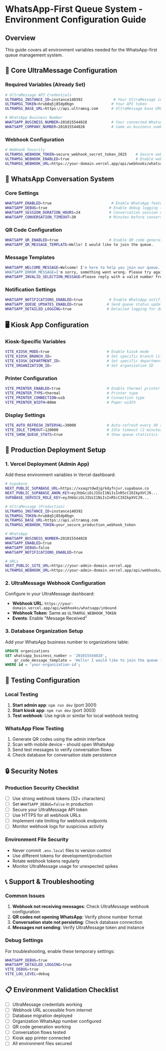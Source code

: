 # WhatsApp-First Queue System - Environment Configuration Guide

## Overview

This guide covers all environment variables needed for the WhatsApp-first queue management system.

## 🔧 Core UltraMessage Configuration

### Required Variables (Already Set)

```bash
# UltraMessage API Credentials
ULTRAMSG_INSTANCE_ID=instance140392              # Your UltraMessage instance
ULTRAMSG_TOKEN=hrub8q5j85dp0bgn                 # Your API token
ULTRAMSG_BASE_URL=https://api.ultramsg.com      # UltraMessage base URL

# WhatsApp Business Number
WHATSAPP_BUSINESS_NUMBER=201015544028           # Your connected WhatsApp number
WHATSAPP_COMPANY_NUMBER=201015544028            # Same as business number
```

### Webhook Configuration

```bash
# Webhook Security
ULTRAMSG_WEBHOOK_TOKEN=secure_webhook_secret_token_2025    # Secure webhook token
ULTRAMSG_WEBHOOK_ENABLED=true                              # Enable webhook processing
ULTRAMSG_WEBHOOK_URL=https://your-domain.vercel.app/api/webhooks/whatsapp/inbound
```

## 📱 WhatsApp Conversation System

### Core Settings

```bash
WHATSAPP_ENABLED=true                           # Enable WhatsApp features
WHATSAPP_DEBUG=true                            # Enable debug logging (dev only)
WHATSAPP_SESSION_DURATION_HOURS=24             # Conversation session duration
WHATSAPP_CONVERSATION_TIMEOUT=30               # Minutes before conversation reset
```

### QR Code Configuration

```bash
WHATSAPP_QR_ENABLED=true                       # Enable QR code generation
WHATSAPP_QR_MESSAGE_TEMPLATE=Hello! I would like to join the queue.
```

### Message Templates

```bash
WHATSAPP_WELCOME_MESSAGE=Welcome! I'm here to help you join our queue.
WHATSAPP_ERROR_MESSAGE=I'm sorry, something went wrong. Please try again by sending 'hello'.
WHATSAPP_INVALID_SELECTION_MESSAGE=Please reply with a valid number from the options above.
```

### Notification Settings

```bash
WHATSAPP_NOTIFICATIONS_ENABLED=true            # Enable WhatsApp notifications
WHATSAPP_QUEUE_UPDATES_ENABLED=true           # Send queue status updates
WHATSAPP_DETAILED_LOGGING=true                # Detailed logging for debugging
```

## 🖥️ Kiosk App Configuration

### Kiosk-Specific Variables

```bash
VITE_KIOSK_MODE=true                          # Enable kiosk mode
VITE_KIOSK_BRANCH_ID=                         # Set specific branch (if any)
VITE_KIOSK_DEPARTMENT_ID=                     # Set specific department (if any)
VITE_ORGANIZATION_ID=                         # Set organization ID
```

### Printer Configuration

```bash
VITE_PRINTER_ENABLED=true                     # Enable thermal printer
VITE_PRINTER_TYPE=thermal                     # Printer type
VITE_PRINTER_CONNECTION=usb                   # Connection type
VITE_PRINTER_WIDTH=80mm                       # Paper width
```

### Display Settings

```bash
VITE_AUTO_REFRESH_INTERVAL=30000              # Auto-refresh every 30 seconds
VITE_IDLE_TIMEOUT=120000                      # Idle timeout (2 minutes)
VITE_SHOW_QUEUE_STATS=true                    # Show queue statistics
```

## 🚀 Production Deployment Setup

### 1. Vercel Deployment (Admin App)

Add these environment variables in Vercel dashboard:

```bash
# Supabase
NEXT_PUBLIC_SUPABASE_URL=https://xxaqztdwdjgrkdyfnjvr.supabase.co
NEXT_PUBLIC_SUPABASE_ANON_KEY=eyJhbGciOiJIUzI1NiIsInR5cCI6IkpXVCJ9...
SUPABASE_SERVICE_ROLE_KEY=eyJhbGciOiJIUzI1NiIsInR5cCI6IkpXVCJ9...

# UltraMessage (Production)
ULTRAMSG_INSTANCE_ID=instance140392
ULTRAMSG_TOKEN=hrub8q5j85dp0bgn
ULTRAMSG_BASE_URL=https://api.ultramsg.com
ULTRAMSG_WEBHOOK_TOKEN=your_secure_production_webhook_token

# WhatsApp
WHATSAPP_BUSINESS_NUMBER=201015544028
WHATSAPP_ENABLED=true
WHATSAPP_DEBUG=false
WHATSAPP_NOTIFICATIONS_ENABLED=true

# URLs
NEXT_PUBLIC_SITE_URL=https://your-admin-domain.vercel.app
ULTRAMSG_WEBHOOK_URL=https://your-admin-domain.vercel.app/api/webhooks/whatsapp/inbound
```

### 2. UltraMessage Webhook Configuration

Configure in your UltraMessage dashboard:

- **Webhook URL**: `https://your-domain.vercel.app/api/webhooks/whatsapp/inbound`
- **Webhook Token**: Same as `ULTRAMSG_WEBHOOK_TOKEN`
- **Events**: Enable "Message Received"

### 3. Database Organization Setup

Add your WhatsApp business number to organizations table:

```sql
UPDATE organizations
SET whatsapp_business_number = '201015544028',
    qr_code_message_template = 'Hello! I would like to join the queue for {{organization_name}}.'
WHERE id = 'your-organization-id';
```

## 🧪 Testing Configuration

### Local Testing

1. **Start admin app**: `npm run dev` (port 3001)
2. **Start kiosk app**: `npm run dev` (port 3003)
3. **Test webhook**: Use ngrok or similar for local webhook testing

### WhatsApp Flow Testing

1. Generate QR codes using the admin interface
2. Scan with mobile device - should open WhatsApp
3. Send test messages to verify conversation flows
4. Check database for conversation state persistence

## 🔒 Security Notes

### Production Security Checklist

- [ ] Use strong webhook tokens (32+ characters)
- [ ] Set `WHATSAPP_DEBUG=false` in production
- [ ] Secure your UltraMessage API token
- [ ] Use HTTPS for all webhook URLs
- [ ] Implement rate limiting for webhook endpoints
- [ ] Monitor webhook logs for suspicious activity

### Environment File Security

- Never commit `.env.local` files to version control
- Use different tokens for development/production
- Rotate webhook tokens regularly
- Monitor UltraMessage usage for unexpected spikes

## 📞 Support & Troubleshooting

### Common Issues

1. **Webhook not receiving messages**: Check UltraMessage webhook configuration
2. **QR codes not opening WhatsApp**: Verify phone number format
3. **Conversation state not persisting**: Check database connection
4. **Messages not sending**: Verify UltraMessage token and instance

### Debug Settings

For troubleshooting, enable these temporary settings:

```bash
WHATSAPP_DEBUG=true
WHATSAPP_DETAILED_LOGGING=true
VITE_DEBUG=true
VITE_LOG_LEVEL=debug
```

## 📋 Environment Validation Checklist

- [ ] UltraMessage credentials working
- [ ] Webhook URL accessible from internet
- [ ] Database migration deployed
- [ ] Organization WhatsApp number configured
- [ ] QR code generation working
- [ ] Conversation flows tested
- [ ] Kiosk app printer connected
- [ ] All environment files secured
